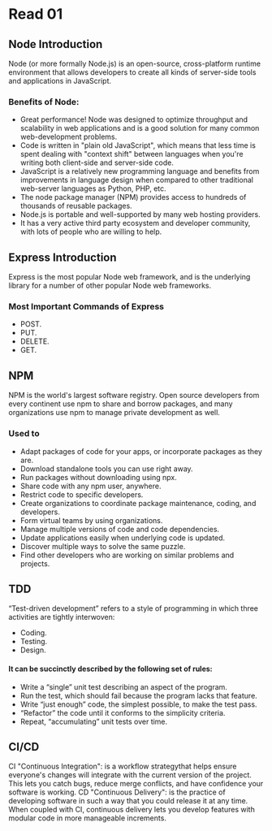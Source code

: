 # Read 01

## Node Introduction
Node (or more formally Node.js) is an open-source, cross-platform runtime environment that allows developers to create all kinds of server-side tools and applications in JavaScript.

### Benefits of Node:
- Great performance! Node was designed to optimize throughput and scalability in web applications and is a good solution for many common web-development problems.
- Code is written in "plain old JavaScript", which means that less time is spent dealing with "context shift" between languages when you're writing both client-side and server-side code.
- JavaScript is a relatively new programming language and benefits from improvements in language design when compared to other traditional web-server languages as Python, PHP, etc.
- The node package manager (NPM) provides access to hundreds of thousands of reusable packages.
- Node.js is portable and well-supported by many web hosting providers.
- It has a very active third party ecosystem and developer community, with lots of people who are willing to help.


## Express Introduction
Express is the most popular Node web framework, and is the underlying library for a number of other popular Node web frameworks.

### Most Important Commands of Express
- POST.
- PUT.
- DELETE.
- GET.


## NPM
NPM is the world's largest software registry. Open source developers from every continent use npm to share and borrow packages, and many organizations use npm to manage private development as well.

### Used to
- Adapt packages of code for your apps, or incorporate packages as they are.
- Download standalone tools you can use right away.
- Run packages without downloading using npx.
- Share code with any npm user, anywhere.
- Restrict code to specific developers.
- Create organizations to coordinate package maintenance, coding, and developers.
- Form virtual teams by using organizations.
- Manage multiple versions of code and code dependencies.
- Update applications easily when underlying code is updated.
- Discover multiple ways to solve the same puzzle.
- Find other developers who are working on similar problems and projects.


## TDD
“Test-driven development” refers to a style of programming in which three activities are tightly interwoven: 
- Coding.
- Testing.
- Design.

#### It can be succinctly described by the following set of rules:
- Write a “single” unit test describing an aspect of the program.
- Run the test, which should fail because the program lacks that feature.
- Write “just enough” code, the simplest possible, to make the test pass.
- “Refactor” the code until it conforms to the simplicity criteria.
- Repeat, “accumulating” unit tests over time.


## CI/CD
CI "Continuous Integration": is a workflow strategythat helps ensure everyone's changes will integrate with the current version of the project. This lets you catch bugs, reduce merge conflicts, and have confidence your software is working.
CD "Continuous Delivery": is the practice of developing software in such a way that you could release it at any time. When coupled with CI, continuous delivery lets you develop features with modular code in more manageable increments.

